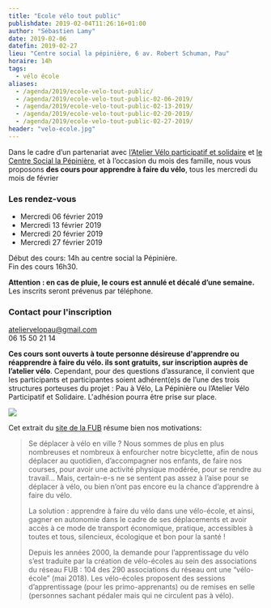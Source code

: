 ```yaml
---
title: "Ecole vélo tout public"
publishdate: 2019-02-04T11:26:16+01:00
author: "Sébastien Lamy"
date: 2019-02-06
datefin: 2019-02-27
lieu: "Centre social la pépinière, 6 av. Robert Schuman, Pau"
horaire: 14h
tags:
  - vélo école
aliases:
  - /agenda/2019/ecole-velo-tout-public/
  - /agenda/2019/ecole-velo-tout-public-02-06-2019/
  - /agenda/2019/ecole-velo-tout-public-02-13-2019/
  - /agenda/2019/ecole-velo-tout-public-02-20-2019/
  - /agenda/2019/ecole-velo-tout-public-02-27-2019/
header: "velo-ecole.jpg"
---
```


Dans le cadre d’un partenariat avec [l’Atelier Vélo participatif et solidaire][] et
[le Centre Social la Pépinière][], et à l’occasion du mois des famille, nous vous 
proposons **des cours pour apprendre à faire du vélo**, tous les mercredi du mois
de février

<!--more-->

### Les rendez-vous

* Mercredi 06 février 2019
* Mercredi 13 février 2019
* Mercredi 20 février 2019
* Mercredi 27 février 2019

Début des cours: 14h au centre social la Pépinière.  
Fin des cours 16h30.

**Attention : en cas de pluie, le cours est annulé et décalé d’une semaine.**
Les inscrits seront prévenus par téléphone.


### Contact pour l'inscription
ateliervelopau@gmail.com     
06 15 50 21 14

**Ces cours sont ouverts à toute personne désireuse d'apprendre ou réapprendre à 
faire du vélo. ils sont gratuits, sur inscription auprès de l’atelier vélo**.
Cependant, pour des questions d’assurance, il convient que les participants et 
participantes soient adhérent(e)s de l’une des trois structures porteuses du 
projet : Pau à Vélo, La  Pépinière ou l’Atelier Vélo Participatif et Solidaire.
L'adhésion pourra être prise sur place.


![](/media/affiche-ecole-velo-fev-2019.jpg)

Cet extrait du [site de la FUB] résume bien nos motivations:

> Se déplacer à vélo en ville ? Nous sommes de plus en plus nombreuses et nombreux à enfourcher notre bicyclette, afin de nous déplacer au quotidien, d’accompagner nos enfants, de faire nos courses, pour avoir une activité physique modérée, pour se rendre au travail… Mais, certain-e-s ne se sentent pas assez à l’aise pour se déplacer à vélo, ou bien n’ont pas encore eu la chance d’apprendre à faire du vélo.
>
> La solution : apprendre à faire du vélo dans une vélo-école, et ainsi, gagner en autonomie dans le cadre de ses déplacements et avoir accès à ce mode de transport économique, pratique, accessibles à toutes et tous, silencieux, écologique et bon pour la santé ! 
>
>Depuis les années 2000, la demande pour l’apprentissage du vélo s’est traduite par la création de vélo-écoles au sein des associations du réseau FUB : 104 des 290 associations du réseau ont une “vélo-école” (mai 2018). Les vélo-écoles proposent des sessions d’apprentissage (pour les primo-apprenants) ou de remises en selle (personnes sachant pédaler mais qui ne circulent pas à vélo).

[site de la FUB]: https://www.fub.fr/velo-ecoles
[l’Atelier Vélo participatif et solidaire]: https://ateliervelopau.fr/
[le Centre Social la Pépinière]: https://www.pepiniere-pau.org/